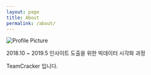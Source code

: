 ```yaml
---
layout: page
title: About
permalink: /about/
---
```


<img src="{{ site.baseurl }}/assets/cracker_all1.jpg" title="Profile Picture" class="profile">

2018.10 ~ 2019.5
인사이트 도출을 위한 빅데이터 시각화 과정

TeamCracker 입니다.
